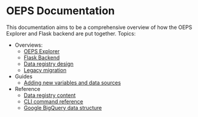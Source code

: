 # OEPS Documentation

This documentation aims to be a comprehensive overview of how the OEPS Explorer and Flask backend are put together. Topics:

- Overviews:
    - [OEPS Explorer](./explorer.md)
    - [Flask Backend](./backend.md)
    - [Data registry design](./registry.md)
    - [Legacy migration](./legacy-migration.md)
- Guides
    - [Adding new variables and data sources](./adding-data.md)
- Reference
    - [Data registry content](./reference/registry-content.md)
    - [CLI command reference](./reference/commands/README.md)
    - [Google BigQuery data structure](./reference/big-query-tables.md)